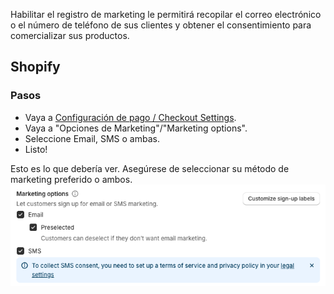 Habilitar el registro de marketing le permitirá recopilar el correo electrónico o el número de teléfono de sus clientes y obtener el consentimiento para comercializar sus productos.

## Shopify

### Pasos
- Vaya a [Configuración de pago / Checkout Settings](https://admin.shopify.com/settings/checkout).
- Vaya a "Opciones de Marketing"/"Marketing options".
- Seleccione Email, SMS o ambas.
- Listo!

Esto es lo que debería ver. Asegúrese de seleccionar su método de marketing preferido o ambos.
![Shopify Marketing Options](images/captures/shopify-marketing-options.png)